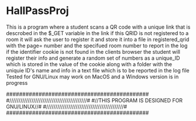 # HallPassProj
This is a program where a student scans a QR code with a unique link that is descrobed in the $_GET variable in the link if this 
QRID is not registered to a room it will ask the user to register it and store it into a file in registered_qrid with the page=<qrid> number and the specifued room number to report in the log
if the identifier cookie is not found in the clients browser the student will register their info and generate a random set of numbers as a unique_ID which is
stored in the value of the cookie along with a folder with the uniquie ID's name and info in a text file which is to be reported in the log file 
Tested for GNU/Linux may work on MacOS and a Windows version is in progress

############################################
#//////////////////////////////////////////#
#//THIS PROGRAM IS DESIGNED FOR GNU/LINUX//#
#//////////////////////////////////////////#
############################################
